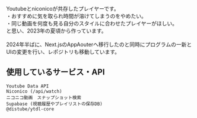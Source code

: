 Youtubeとniconicoが共存したプレイヤーです。  
・おすすめに気を取られ時間が溶けてしまうのをやめたい。  
・同じ動画を何度も見る自分のスタイルに合わせたプレイヤーがほしい。  
と思い、2023年の夏頃から作っています。  
<br>
2024年半ばに、Next.jsのAppAouterへ移行したのと同時にプログラムの一新とUIの変更を行い、レポジトリも移動しています。
## 使用しているサービス・API
```
Youtube Data API  
Niconico (/api/watch)  
ニコニコ動画　スナップショット検索  
Supabase (視聴履歴やプレイリストの保存DB)  
@distube/ytdl-core
```

